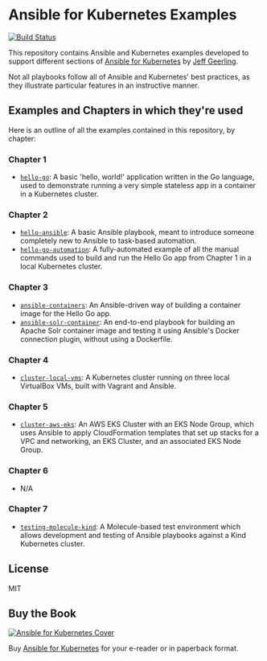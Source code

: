 # Ansible for Kubernetes Examples

[![Build Status](https://travis-ci.org/geerlingguy/ansible-for-kubernetes.svg?branch=master)](https://travis-ci.org/geerlingguy/ansible-for-kubernetes)

This repository contains Ansible and Kubernetes examples developed to support different sections of [Ansible for Kubernetes](https://www.ansibleforkubernetes.com/) by [Jeff Geerling](https://www.jeffgeerling.com/).

Not all playbooks follow all of Ansible and Kubernetes' best practices, as they illustrate particular features in an instructive manner.

## Examples and Chapters in which they're used

Here is an outline of all the examples contained in this repository, by chapter:

### Chapter 1

  - [`hello-go`](hello-go/): A basic 'hello, world!' application written in the Go language, used to demonstrate running a very simple stateless app in a container in a Kubernetes cluster.

### Chapter 2

  - [`hello-ansible`](hello-ansible/): A basic Ansible playbook, meant to introduce someone completely new to Ansible to task-based automation.
  - [`hello-go-automation`](hello-go-automation/): A fully-automated example of all the manual commands used to build and run the Hello Go app from Chapter 1 in a local Kubernetes cluster.

### Chapter 3

  - [`ansible-containers`](ansible-containers/): An Ansible-driven way of building a container image for the Hello Go app.
  - [`ansible-solr-container`](ansible-solr-container/): An end-to-end playbook for building an Apache Solr container image and testing it using Ansible's Docker connection plugin, without using a Dockerfile.

### Chapter 4

  - [`cluster-local-vms`](cluster-local-vms/): A Kubernetes cluster running on three local VirtualBox VMs, built with Vagrant and Ansible.

### Chapter 5

  - [`cluster-aws-eks`](cluster-aws-eks/): An AWS EKS Cluster with an EKS Node Group, which uses Ansible to apply CloudFormation templates that set up stacks for a VPC and networking, an EKS Cluster, and an associated EKS Node Group.

### Chapter 6

  - N/A

### Chapter 7

  - [`testing-molecule-kind`](testing-molecule-kind/): A Molecule-based test environment which allows development and testing of Ansible playbooks against a Kind Kubernetes cluster.

## License

MIT

## Buy the Book

[![Ansible for Kubernetes Cover](https://s3.amazonaws.com/titlepages.leanpub.com/ansible-for-kubernetes/medium)](https://www.ansibleforkubernetes.com/)

Buy [Ansible for Kubernetes](https://www.ansibleforkubernetes.com/) for your e-reader or in paperback format.
